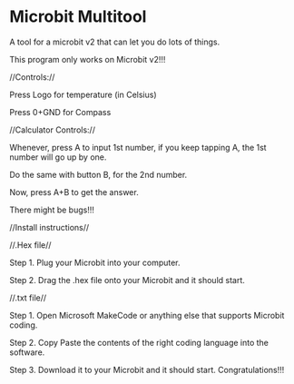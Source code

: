 # Microbit Multitool
A tool for a microbit v2 that can let you do lots of things.

This program only works on Microbit v2!!!

//Controls://

  Press Logo for temperature (in Celsius)

  Press 0+GND for Compass

//Calculator Controls://

  Whenever, press A to input 1st number, if you keep tapping A, the 1st number will go up by one.

  Do the same with button B, for the 2nd number.

  Now, press A+B to get the answer.


There might be bugs!!!

//Install instructions//

//.Hex file//

  Step 1. Plug your Microbit into your computer.

  Step 2. Drag the .hex file onto your Microbit and it should start.

//.txt file//

  Step 1. Open Microsoft MakeCode or anything else that supports Microbit coding.

  Step 2. Copy Paste the contents of the right coding language into the software.

  Step 3. Download it to your Microbit and it should start. Congratulations!!!

